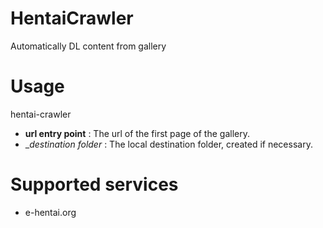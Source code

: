 # HentaiCrawler

Automatically DL content from gallery

# Usage

hentai-crawler <url entry point> <destination folder>

- __url entry point__ : The url of the first page of the gallery.
- __destination folder_ : The local destination folder, created if necessary. 

# Supported services

- e-hentai.org
